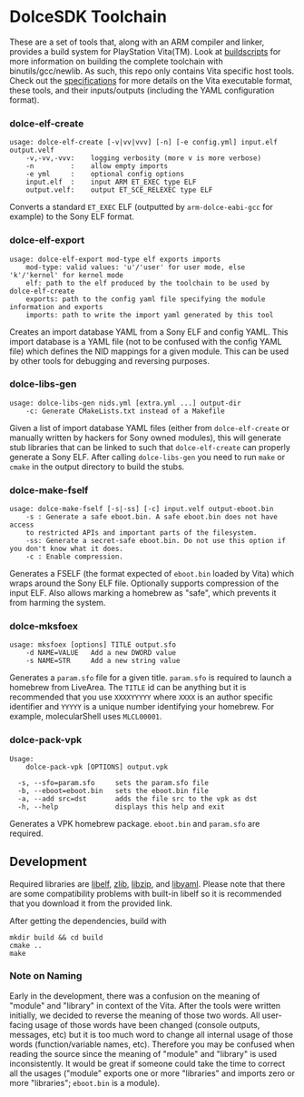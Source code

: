 DolceSDK Toolchain
==============
These are a set of tools that, along with an ARM compiler and linker, provides a
build system for PlayStation Vita(TM). Look at
[buildscripts](https://github.com/DolceSDK/buildscripts) for more information on
building the complete toolchain with binutils/gcc/newlib. As such, this repo
only contains Vita specific host tools. Check out the
[specifications](doc/specifications.pdf) for more details on the Vita executable
format, these tools, and their inputs/outputs (including the YAML configuration 
format).

### dolce-elf-create
```
usage: dolce-elf-create [-v|vv|vvv] [-n] [-e config.yml] input.elf output.velf
    -v,-vv,-vvv:    logging verbosity (more v is more verbose)
    -n         :    allow empty imports
    -e yml     :    optional config options
    input.elf  :    input ARM ET_EXEC type ELF
    output.velf:    output ET_SCE_RELEXEC type ELF
```
Converts a standard `ET_EXEC` ELF (outputted by `arm-dolce-eabi-gcc` for example)
to the Sony ELF format.

### dolce-elf-export
```
usage: dolce-elf-export mod-type elf exports imports
    mod-type: valid values: 'u'/'user' for user mode, else 'k'/'kernel' for kernel mode
    elf: path to the elf produced by the toolchain to be used by dolce-elf-create
    exports: path to the config yaml file specifying the module information and exports
    imports: path to write the import yaml generated by this tool
```
Creates an import database YAML from a Sony ELF and config YAML. This import
database is a YAML file (not to be confused with the config YAML file) which
defines the NID mappings for a given module. This can be used by other tools for
debugging and reversing purposes.

### dolce-libs-gen
```
usage: dolce-libs-gen nids.yml [extra.yml ...] output-dir
    -c: Generate CMakeLists.txt instead of a Makefile
```
Given a list of import database YAML files (either from `dolce-elf-create` or
manually written by hackers for Sony owned modules), this will generate stub
libraries that can be linked to such that `dolce-elf-create` can properly
generate a Sony ELF. After calling `dolce-libs-gen` you need to run `make` or
`cmake` in the output directory to build the stubs.

### dolce-make-fself
```
usage: dolce-make-fself [-s|-ss] [-c] input.velf output-eboot.bin
    -s : Generate a safe eboot.bin. A safe eboot.bin does not have access
    to restricted APIs and important parts of the filesystem.
    -ss: Generate a secret-safe eboot.bin. Do not use this option if you don't know what it does.
    -c : Enable compression.
```
Generates a FSELF (the format expected of `eboot.bin` loaded by Vita) which
wraps around the Sony ELF file. Optionally supports compression of the input
ELF. Also allows marking a homebrew as "safe", which prevents it from harming
the system.

### dolce-mksfoex
```
usage: mksfoex [options] TITLE output.sfo
    -d NAME=VALUE   Add a new DWORD value
    -s NAME=STR     Add a new string value
````
Generates a `param.sfo` file for a given title. `param.sfo` is required to
launch a homebrew from LiveArea. The `TITLE` id can be anything but it is
recommended that you use `XXXXYYYYY` where `XXXX` is an author specific
identifier and `YYYYY` is a unique number identifying your homebrew. For
example, molecularShell uses `MLCL00001`.

### dolce-pack-vpk
```
Usage:
    dolce-pack-vpk [OPTIONS] output.vpk

  -s, --sfo=param.sfo     sets the param.sfo file
  -b, --eboot=eboot.bin   sets the eboot.bin file
  -a, --add src=dst       adds the file src to the vpk as dst
  -h, --help              displays this help and exit
```
Generates a VPK homebrew package. `eboot.bin` and `param.sfo` are required.

## Development
Required libraries are 
[libelf](http://www.mr511.de/software/libelf-0.8.13.tar.gz), 
[zlib](http://zlib.net/zlib-1.2.8.tar.gz), 
[libzip](https://nih.at/libzip/libzip-1.1.3.tar.gz), and 
[libyaml](http://pyyaml.org/download/libyaml/yaml-0.1.7.tar.gz). Please note 
that there are some compatibility problems with built-in libelf so it is 
recommended that you download it from the provided link.

After getting the dependencies, build with
```
mkdir build && cd build
cmake ..
make
```

### Note on Naming
Early in the development, there was a confusion on the meaning of "module" and
"library" in context of the Vita. After the tools were written initially, we
decided to reverse the meaning of those two words. All user-facing usage of
those words have been changed (console outputs, messages, etc) but it is too
much word to change all internal usage of those words (function/variable names,
etc). Therefore you may be confused when reading the source since the meaning of
"module" and "library" is used inconsistently. It would be great if someone
could take the time to correct all the usages ("module" exports one or more
"libraries" and imports zero or more "libraries"; `eboot.bin` is a module).
